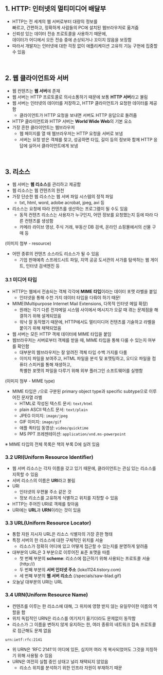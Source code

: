 ## 1. HTTP: 인터넷의 멀티미디어 배달부

- HTTP는 전 세계의 웹 서버로부터 대량의 정보를<br>빠르고, 간편하고, 정확하게 사람들의 PC에 설치된 웹브라우저로 옮겨줌
- 신뢰성 있는 데이터 전송 프로토콜을 사용하기 때문에,<br>데이터가 어디에서 오든 전송 중에 손상되거나 꼬이지 않음을 보장함
- 따라서 개발자는 인터넷에 대한 걱정 없이 애플리케이션 고유의 기능 구현에 집중할 수 있음

<br>

## 2. 웹 클라이언트와 서버

- 웹 컨텐츠는 **웹 서버**에 존재
- 웹 서버는 HTTP 프로토콜로 의사소통하기 때문에 보통 **HTTP 서버**라고 불림
- 웹 서버는 인터넷의 데이터를 저장하고, HTTP 클라이언트가 요청한 데이터를 제공함
  - 클라이언트가 HTTP 요청을 보내면 서버도 HTTP 응답으로 돌려줌
- HTTP 클라이언트와 HTTP 서버는 **World Wide Web**의 기본 요소
- 가장 흔한 클라이언트는 웹브라우저
  - 웹 페이지를 열 때 웹브라우저는 HTTP 요청을 서버로 보냄
  - 서버는 요청 받은 객체를 찾고, 성공하면 타입, 길이 등의 정보와 함께 HTTP 응답에 실어서 클라이언트에게 보냄

<br>

## 3. 리소스

- 웹 서버는 **웹 리소스**를 관리하고 제공함
- 웹 리소스는 웹 컨텐츠의 원천
- 가장 단순한 웹 리소스는 웹 서버 파일 시스템의 정적 파일
  - txt, html, word, adobe acrobat, jpeg, avi 등
- 리소스는 요청에 따라 컨텐츠를 생산하는 프로그램이 될 수도 있음
  - 동적 컨텐츠 리소스는 사용자가 누구인지, 어떤 정보를 요청했는지 등에 따라 다른 컨텐츠를 생성함
  - 카메라 라이브 영상, 주식 거래, 부동산 DB 검색, 온라인 쇼핑몰에서의 선물 구매 등

(이미지 첨부 - resource)

- 어떤 종류의 컨텐츠 소스라도 리소스가 될 수 있음
  - 기업 판매예측 스프레드시트 파일, 지역 공공 도서관의 서가를 탐색하는 웹 게이트, 인터넷 검색엔진 등

### 3.1 미디어 타입

- HTTP는 웹에서 전송되는 객체 각각에 **MIME 타입**이라는 데이터 포맷 라벨을 붙임
  - 인터넷을 통해 수천 가지 데이터 타입을 다뤄야 하기 때문!
- MIME(Multipurpose Internet Mail Extensions, 다목적 인터넷 메일 확장)
  - 원래는 각기 다른 전자메일 시스템 사이에서 메시지가 오갈 때 겪는 문제점을 해결하기 위해 설계되었음
  - 워낙 잘 동작했기 때문에, HTTP에서도 멀티미디어 컨텐츠를 기술하고 라벨을 붙이기 위해 채택되었음
- 웹 서버는 모든 HTTP 객체 데이터에 MIME 타입을 붙임
- 웹브라우저는 서버로부터 객체를 받을 때, MIME 타입을 통해 다룰 수 있는지 여부를 확인함
  - 대부분의 웹브라우저는 잘 알려진 객체 타입 수백 가지를 다룸
  - 이미지 파일을 보여주고, HTML 파일을 분석 및 포맷팅하고, 오디오 파일을 컴퓨터 스피커를 통해 재생하고,<br>특별한 포맷의 파일을 다루기 위해 외부 플러그인 소프트웨어를 실행함

(이미지 첨부 - MIME type)

- MIME 타입은 `/`으로 구분된 primary object type과 specific subtype으로 이루어진 문자열 라벨
  - HTML로 작성된 텍스트 문서: `text/html`
  - plain ASCII 텍스트 문서: `text/plain`
  - JPEG 이미지: `image/jpeg`
  - GIF 이미지: `image/gif`
  - 애플 퀵타임 동영상: `video/quicktime`
  - MS PPT 프레젠테이션: `application/vnd.ms-powerpoint`

※ MIME 타입의 전체 목록은 책의 부록 D에 실려 있음

### 3.2 URI(Uniform Resource Identifier)

- 웹 서버 리소스는 각자 이름을 갖고 있기 때문에, 클라이언트는 관심 있는 리소스를 지목할 수 있음
- 서버 리소스의 이름은 **URI**라고 불림
- URI
  - 인터넷의 우편물 주소 같은 것
  - 정보 리소스를 고유하게 식별하고 위치를 지정할 수 있음
- HTTP는 주어진 URI로 객체를 찾아옴
- URI에는 **URL**과 **URN**이라는 것이 있음

### 3.3 URL(Uniform Resource Locator)

- 통합 자원 지시자 URL은 리소스 식별자의 가장 흔한 형태
- 특정 서버의 한 리소스에 대한 구체적인 위치를 서술
  - 리소스가 정확히 어디에 있고 어떻게 접근할 수 있는지를 분명하게 알려줌
- 대부분의 URL은 3 부분으로 이루어진 표준 포맷을 따름
  - 첫 번째 부분의 **scheme**: 리소스에 접근하기 위해 사용되는 프로토콜 서술 (http://)
  - 두 번째 부분의 **서버 인터넷 주소** (loko1124.tistory.com)
  - 세 번째 부분의 **웹 서버 리소스** (/specials/saw-blad.gif)
- 오늘날 대부분의 URI는 URL

### 3.4 URN(Uniform Resource Name)

- 컨텐츠를 이루는 한 리소스에 대해, 그 위치에 영향 받지 않는 유일무이한 이름의 역할을 함
- 위치 독립적인 URN은 리소스를 여기저기 옮기더라도 문제없이 동작함
- 리소스가 그 이름을 변하지 않게 유지하는 한, 여러 종류의 네트워크 접속 프로토콜로 접근해도 문제 없음

`urn:ietf:rfc:2141`

- 위 URN은 'RFC 2141'이 어디에 있든, 심지어 여러 개 복사되었어도 그것을 지칭하기 위해 사용될 수 있음
- URN은 여전히 실험 중인 상태고 널리 채택되지 않았음
  - 리소스 위치를 분석하기 위한 인프라 자원이 부재하기 때문
